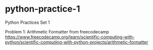 # python-practice-1
Python Practices Set 1

Problem 1: Arithmetic Formatter from freecodecamp 
https://www.freecodecamp.org/learn/scientific-computing-with-python/scientific-computing-with-python-projects/arithmetic-formatter

